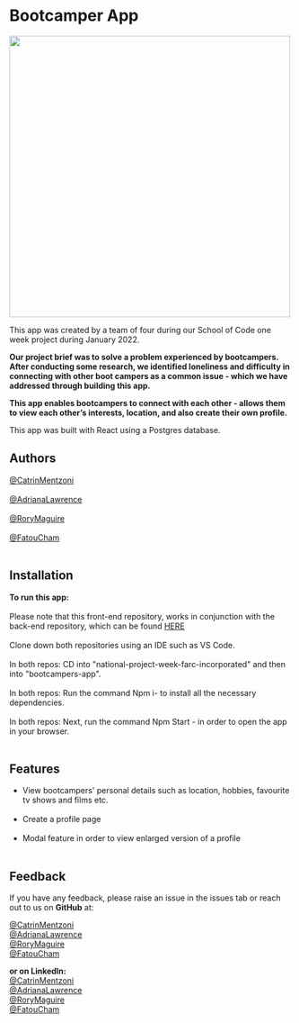 Bootcamper App
===========

<img src="https://user-images.githubusercontent.com/93347177/158183209-ef682fb2-260c-4547-95c5-c94ccd238688.PNG" width="500px"><br/>

 This app was created by a team of four during our School of Code one week project during January 2022.

**Our project brief was to solve a problem experienced by bootcampers. After conducting some research, we identified loneliness and difficulty in connecting with other boot campers as a common issue - which we have addressed through building this app.**

**This app enables bootcampers to connect with each other - allows them to view each other’s interests, location, and also create their own profile.**

This app was built with React using a Postgres database. 


**Authors**
--------------
[@CatrinMentzoni](https://github.com/Babyoilrig) <br/><br/>
[@AdrianaLawrence](https://github.com/drinobre) <br/><br/>
[@RoryMaguire](https://github.com/rory-maguire) <br/><br/>
[@FatouCham](https://github.com/Fatu-cham) <br/><br/>

 
**Installation**
-----------------

**To run this app:**
<br/><br/>
Please note that this front-end repository, works in conjunction with the back-end repository, which can be found [HERE](https://github.com/SchoolOfCode/national-project-week-repo-2-farc-incorporated) 
<br/><br/>
Clone down both repositories using an IDE such as VS Code.
<br/><br/>
In both repos: CD into "national-project-week-farc-incorporated" and then into "bootcampers-app".
<br/><br/>
In both repos: Run the command Npm i- to install all the necessary dependencies.
<br/><br/>
In both repos: Next, run the command Npm Start - in order to open the app in your browser.
<br/><br/>
 
 
 
 
**Features**
-----------------
* View bootcampers' personal details such as location, hobbies, favourite tv shows and films etc.
<br/><br/>
* Create a profile page
<br/><br/>
* Modal feature in order to view enlarged version of a profile
<br/><br/>
 
 
 
**Feedback**
-----------------
If you have any feedback, please raise an issue in the issues tab or reach out to us on **GitHub** at:

[@CatrinMentzoni](https://github.com/Babyoilrig) <br/>
[@AdrianaLawrence](https://github.com/drinobre) <br/>
[@RoryMaguire](https://github.com/rory-maguire) <br/>
[@FatouCham](https://github.com/Fatu-cham) <br/>

**or on LinkedIn:** <br/>
[@CatrinMentzoni](https://www.linkedin.com/in/catrin-mentzoni/) <br/>
[@AdrianaLawrence](https://www.linkedin.com/in/adriana-nobre-lawrence/) <br/>
[@RoryMaguire](https://www.linkedin.com/in/rory-maguire-4522aa157/) <br/>
[@FatouCham](https://www.linkedin.com/in/fatou-cham-797504230/) <br/>

